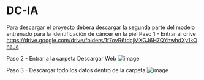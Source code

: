 # DC-IA
Para descargar el proyecto debera descargar la segunda parte del modelo entrenado para la identificación de cáncer en la piel
Paso 1 - Entrar al drive
https://drive.google.com/drive/folders/1f7ovR6tdcjMXGJ6H7QYhwhdXy1kOhaJa

Paso 2 - Entrar a la carpeta Descargar Web 
![image](https://github.com/K-834/DC-IA/assets/84693877/6b3f92a6-fb9a-40ca-b807-1e4419bf9d21)

Paso 3 - Descargar todo los datos dentro de la carpeta 
![image](https://github.com/K-834/DC-IA/assets/84693877/1c1f75d2-d061-41d7-9578-b8dfec9335cc)
